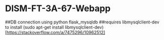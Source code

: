 # DISM-FT-3A-67-Webapp

##DB connection using python flask_mysqldb
##requires libmysqlclient-dev to install (sudo apt-get install libmysqlclient-dev)
[https://stackoverflow.com/a/7475296/10962512]